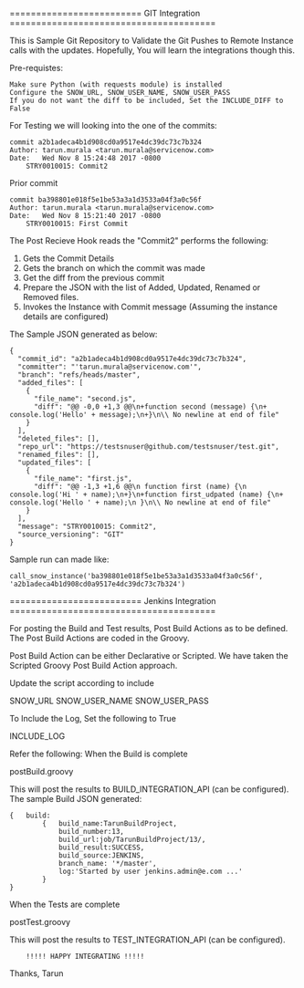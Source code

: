 ========================= GIT Integration =======================================

This is Sample Git Repository to Validate the Git Pushes to Remote Instance calls with the updates.
Hopefully, You will learn the integrations though this.

Pre-requistes: 
    
    Make sure Python (with requests module) is installed
    Configure the SNOW_URL, SNOW_USER_NAME, SNOW_USER_PASS
    If you do not want the diff to be included, Set the INCLUDE_DIFF to False

For Testing we will looking into the one of the commits:
    
    commit a2b1adeca4b1d908cd0a9517e4dc39dc73c7b324
    Author: tarun.murala <tarun.murala@servicenow.com>
    Date:   Wed Nov 8 15:24:48 2017 -0800
        STRY0010015: Commit2


Prior commit
    
    commit ba398801e018f5e1be53a3a1d3533a04f3a0c56f
    Author: tarun.murala <tarun.murala@servicenow.com>
    Date:   Wed Nov 8 15:21:40 2017 -0800
        STRY0010015: First Commit


The Post Recieve Hook reads the "Commit2" performs the following:
1. Gets the Commit Details
2. Gets the branch on which the commit was made
3. Get the diff from the previous commit
4. Prepare the JSON with the list of Added, Updated, Renamed or Removed files.
5. Invokes the Instance with Commit message (Assuming the instance details are configured)

The Sample JSON generated as below:

    {
      "commit_id": "a2b1adeca4b1d908cd0a9517e4dc39dc73c7b324",
      "committer": "'tarun.murala@servicenow.com'",
      "branch": "refs/heads/master",
      "added_files": [
        {
          "file_name": "second.js",
          "diff": "@@ -0,0 +1,3 @@\n+function second (message) {\n+    console.log('Hello' + message);\n+}\n\\ No newline at end of file"
        }
      ],
      "deleted_files": [],
      "repo_url": "https://testsnuser@github.com/testsnuser/test.git",
      "renamed_files": [],
      "updated_files": [
        {
          "file_name": "first.js",
          "diff": "@@ -1,3 +1,6 @@\n function first (name) {\n     console.log('Hi ' + name);\n+}\n+function first_udpated (name) {\n+    console.log('Hello ' + name);\n }\n\\ No newline at end of file"
        }
      ],
      "message": "STRY0010015: Commit2",
      "source_versioning": "GIT"
    }


Sample run can made like:

    call_snow_instance('ba398801e018f5e1be53a3a1d3533a04f3a0c56f', 'a2b1adeca4b1d908cd0a9517e4dc39dc73c7b324')



========================= Jenkins Integration =======================================

For posting the Build and Test results, Post Build Actions as to be defined.
The Post Build Actions are coded in the Groovy. 

Post Build Action can be either Declarative or Scripted. 
We have taken the Scripted Groovy Post Build Action approach.

Update the script according to include
  
  SNOW_URL
  SNOW_USER_NAME
  SNOW_USER_PASS

To Include the Log, Set the following to True
  
  INCLUDE_LOG

Refer the following:
When the Build is complete
  
  postBuild.groovy

This will post the results to BUILD_INTEGRATION_API (can be configured).
The sample Build JSON generated:


    {   build:
            {   build_name:TarunBuildProject,
                build_number:13, 
                build_url:job/TarunBuildProject/13/, 
                build_result:SUCCESS, 
                build_source:JENKINS, 
                branch_name: '*/master',
                log:'Started by user jenkins.admin@e.com ...'
            }
    }

When the Tests are complete
  
  postTest.groovy

This will post the results to TEST_INTEGRATION_API (can be configured).

        !!!!! HAPPY INTEGRATING !!!!!

Thanks,
Tarun